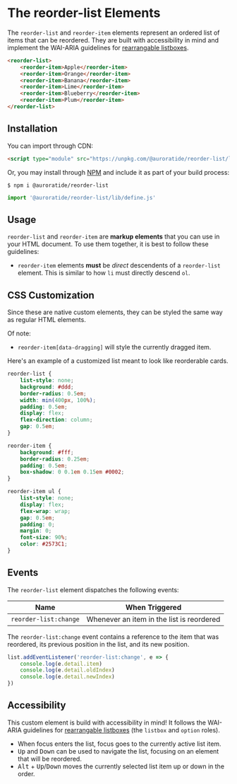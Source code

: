 # The reorder-list Elements

<p hidden><strong><a href="https://auroratide.github.io/web-components/reorder-list">View this page with live demos!</a></strong></p>

The `reorder-list` and `reorder-item` elements represent an ordered list of items that can be reordered. They are built with accessibility in mind and implement the WAI-ARIA guidelines for [rearrangable listboxes](https://www.w3.org/WAI/ARIA/apg/example-index/listbox/listbox-rearrangeable.html).

<!--DEMO
<wc-demo>
    <reorder-list>
        <reorder-item>Apple</reorder-item>
        <reorder-item>Orange</reorder-item>
        <reorder-item>Banana</reorder-item>
        <reorder-item>Lime</reorder-item>
        <reorder-item>Blueberry</reorder-item>
        <reorder-item>Plum</reorder-item>
    </reorder-list>
</wc-demo>
/DEMO-->

```html
<reorder-list>
    <reorder-item>Apple</reorder-item>
    <reorder-item>Orange</reorder-item>
    <reorder-item>Banana</reorder-item>
    <reorder-item>Lime</reorder-item>
    <reorder-item>Blueberry</reorder-item>
    <reorder-item>Plum</reorder-item>
</reorder-list>
```

## Installation

You can import through CDN:

```html
<script type="module" src="https://unpkg.com/@auroratide/reorder-list/lib/define.js"></script>
```

Or, you may install through [NPM](https://www.npmjs.com/package/@auroratide/reorder-list) and include it as part of your build process:

```
$ npm i @auroratide/reorder-list
```

```javascript
import '@auroratide/reorder-list/lib/define.js'
```

## Usage

`reorder-list` and `reorder-item` are **markup elements** that you can use in your HTML document. To use them together, it is best to follow these guidelines:

* `reorder-item` elements **must** be _direct_ descendents of a `reorder-list` element. This is similar to how `li` must directly descend `ol`.

## CSS Customization

Since these are native custom elements, they can be styled the same way as regular HTML elements.

Of note:

* `reorder-item[data-dragging]` will style the currently dragged item.

Here's an example of a customized list meant to look like reorderable cards.

<!--DEMO
<wc-demo id="fancy">
    <reorder-list>
        <reorder-item>
            <strong>Cobb Salad</strong>
            <ul>
                <li>chicken</li>
                <li>egg</li>
                <li>tomato</li>
            </ul>
        </reorder-item>
        <reorder-item>
            <strong>Fried Rice</strong>
            <ul>
                <li>rice</li>
                <li>shrimp</li>
                <li>egg</li>
            </ul>
        </reorder-item>
        <reorder-item>
            <strong>Chimichanga</strong>
            <ul>
                <li>chicken</li>
                <li>beans</li>
            </ul>
        </reorder-item>
        <reorder-item>
            <strong>Banana Pancake</strong>
            <ul>
                <li>breakfast</li>
                <li>banana</li>
            </ul>
        </reorder-item>
        <reorder-item>
            <strong>Philly Cheese Sandwich</strong>
            <ul>
                <li>steak</li>
                <li>cheese</li>
                <li>bread</li>
            </ul>
        </reorder-item>
    </reorder-list>
</wc-demo>
<style>
    #fancy reorder-list {
        list-style: none;
        background: #ddd;
        border-radius: 0.5em;
        width: min(400px, 100%);
        padding: 0.5em;
        display: flex;
        flex-direction: column;
        gap: 0.5em;
    }
    #fancy reorder-item {
        background: #fff;
        border-radius: 0.25em;
        padding: 0.5em;
        box-shadow: 0 0.1em 0.15em #0002;
    }
    #fancy ul {
        list-style: none;
        display: flex;
        flex-wrap: wrap;
        gap: 0.5em;
        padding: 0;
        margin: 0;
        font-size: 90%;
        color: #2573C1;
    }
</style>
/DEMO-->

```css
reorder-list {
    list-style: none;
    background: #ddd;
    border-radius: 0.5em;
    width: min(400px, 100%);
    padding: 0.5em;
    display: flex;
    flex-direction: column;
    gap: 0.5em;
}

reorder-item {
    background: #fff;
    border-radius: 0.25em;
    padding: 0.5em;
    box-shadow: 0 0.1em 0.15em #0002;
}

reorder-item ul {
    list-style: none;
    display: flex;
    flex-wrap: wrap;
    gap: 0.5em;
    padding: 0;
    margin: 0;
    font-size: 90%;
    color: #2573C1;
}
```

## Events

The `reorder-list` element dispatches the following events:

| Name | When Triggered |
| ------------- | ------------- |
| `reorder-list:change` | Whenever an item in the list is reordered |

The `reorder-list:change` event contains a reference to the item that was reordered, its previous position in the list, and its new position.

```js
list.addEventListener('reorder-list:change', e => {
    console.log(e.detail.item)
    console.log(e.detail.oldIndex)
    console.log(e.detail.newIndex)
})
```

## Accessibility

This custom element is build with accessibility in mind! It follows the WAI-ARIA guidelines for [rearrangable listboxes](https://www.w3.org/WAI/ARIA/apg/example-index/listbox/listbox-rearrangeable.html) (the `listbox` and `option` roles).

* When focus enters the list, focus goes to the currently active list item.
* <kbd>Up</kbd> and <kbd>Down</kbd> can be used to navigate the list, focusing on an element that will be reordered.
* <kbd>Alt</kbd> + <kbd>Up</kbd>/<kbd>Down</kbd> moves the currently selected list item up or down in the order.
